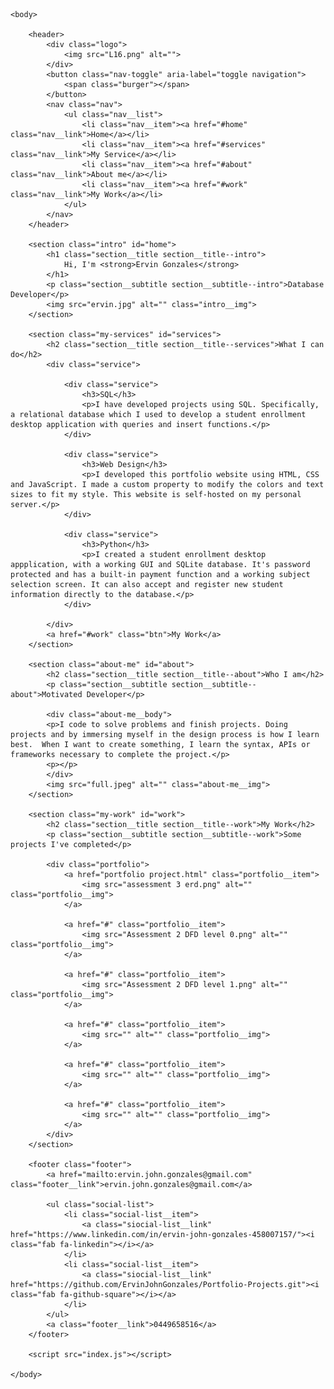 <!--Coded by Ervin-->

<html>
	<head>
		<meta charset="UTF-8">
		<meta name="viewport" content="width=device-width, initial=scale-1.0">
		<title>Coding@Ervin</title>
		<link rel="stylesheet" href="https://cdnjs.cloudflare.com/ajax/libs/normalize/8.0.1/normalize.min.css">
		<link rel="stylesheet" href="https://cdnjs.cloudflare.com/ajax/libs/font-awesome/5.15.1/css/all.min.css" crossorigin="anonymous">
		<link rel="stylesheet" href="style.css">
		<link href="https://fonts.googleapis.com/css?family=Source+Code+Pro:400,900|Source+Sans+Pro:300,900&display=swap" rel="stylesheet">
	</head>

	
	<body>
		
		<header>
			<div class="logo">
				<img src="L16.png" alt="">
			</div>
			<button class="nav-toggle" aria-label="toggle navigation">
				<span class="burger"></span>
			</button>
			<nav class="nav">
				<ul class="nav__list">
					<li class="nav__item"><a href="#home" class="nav__link">Home</a></li>
					<li class="nav__item"><a href="#services" class="nav__link">My Service</a></li>
					<li class="nav__item"><a href="#about" class="nav__link">About me</a></li>
					<li class="nav__item"><a href="#work" class="nav__link">My Work</a></li>
				</ul>
			</nav>
		</header>

		<section class="intro" id="home">
			<h1 class="section__title section__title--intro">
				Hi, I'm <strong>Ervin Gonzales</strong>
			</h1>
			<p class="section__subtitle section__subtitle--intro">Database Developer</p>
			<img src="ervin.jpg" alt="" class="intro__img">
		</section>
			
		<section class="my-services" id="services">
			<h2 class="section__title section__title--services">What I can do</h2>
			<div class="service">
				
				<div class="service">
					<h3>SQL</h3>
					<p>I have developed projects using SQL. Specifically, a relational database which I used to develop a student enrollment desktop application with queries and insert functions.</p>
				</div>	

				<div class="service">
					<h3>Web Design</h3>
					<p>I developed this portfolio website using HTML, CSS and JavaScript. I made a custom property to modify the colors and text sizes to fit my style. This website is self-hosted on my personal server.</p>
				</div>	

				<div class="service">
					<h3>Python</h3>
					<p>I created a student enrollment desktop appplication, with a working GUI and SQLite database. It's password protected and has a built-in payment function and a working subject selection screen. It can also accept and register new student information directly to the database.</p>
				</div>			
			
			</div>
			<a href="#work" class="btn">My Work</a>
		</section>

		<section class="about-me" id="about">
			<h2 class="section__title section__title--about">Who I am</h2>
			<p class="section__subtitle section__subtitle--about">Motivated Developer</p>
			
			<div class="about-me__body">
			<p>I code to solve problems and finish projects. Doing projects and by immersing myself in the design process is how I learn best.  When I want to create something, I learn the syntax, APIs or frameworks necessary to complete the project.</p>
			<p></p>	
			</div>
			<img src="full.jpeg" alt="" class="about-me__img">
		</section>

		<section class="my-work" id="work">
			<h2 class="section__title section__title--work">My Work</h2>
			<p class="section__subtitle section__subtitle--work">Some projects I've completed</p>

			<div class="portfolio">
				<a href="portfolio project.html" class="portfolio__item">
					<img src="assessment 3 erd.png" alt="" class="portfolio__img">
				</a>

				<a href="#" class="portfolio__item">
					<img src="Assessment 2 DFD level 0.png" alt="" class="portfolio__img">
				</a>
				
				<a href="#" class="portfolio__item">
					<img src="Assessment 2 DFD level 1.png" alt="" class="portfolio__img">
				</a>

				<a href="#" class="portfolio__item">
					<img src="" alt="" class="portfolio__img">
				</a>

				<a href="#" class="portfolio__item">
					<img src="" alt="" class="portfolio__img">
				</a>

				<a href="#" class="portfolio__item">
					<img src="" alt="" class="portfolio__img">
				</a>
			</div>
		</section>

		<footer class="footer">
			<a href="mailto:ervin.john.gonzales@gmail.com" class="footer__link">ervin.john.gonzales@gmail.com</a>
			
			<ul class="social-list">
				<li class="social-list__item">
					<a class="siocial-list__link" href="https://www.linkedin.com/in/ervin-john-gonzales-458007157/"><i class="fab fa-linkedin"></i></a>
				</li>
				<li class="social-list__item">
					<a class="siocial-list__link" href="https://github.com/ErvinJohnGonzales/Portfolio-Projects.git"><i class="fab fa-github-square"></i></a>
				</li>
			</ul>
			<a class="footer__link">0449658516</a>
		</footer>

		<script src="index.js"></script>

	</body>
		
</html>
